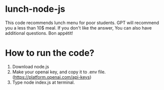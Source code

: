 # lunch-node-js
This code recommends lunch menu for poor students.
GPT will recommend you a less than 10$ meal.
If you don't like the answer, You can also have additional questions.
Bon appétit!

# How to run the code?
1. Download node.js
2. Make your openai key, and copy it to .env file. (https://platform.openai.com/api-keys)
3. Type node index.js at terminal.
